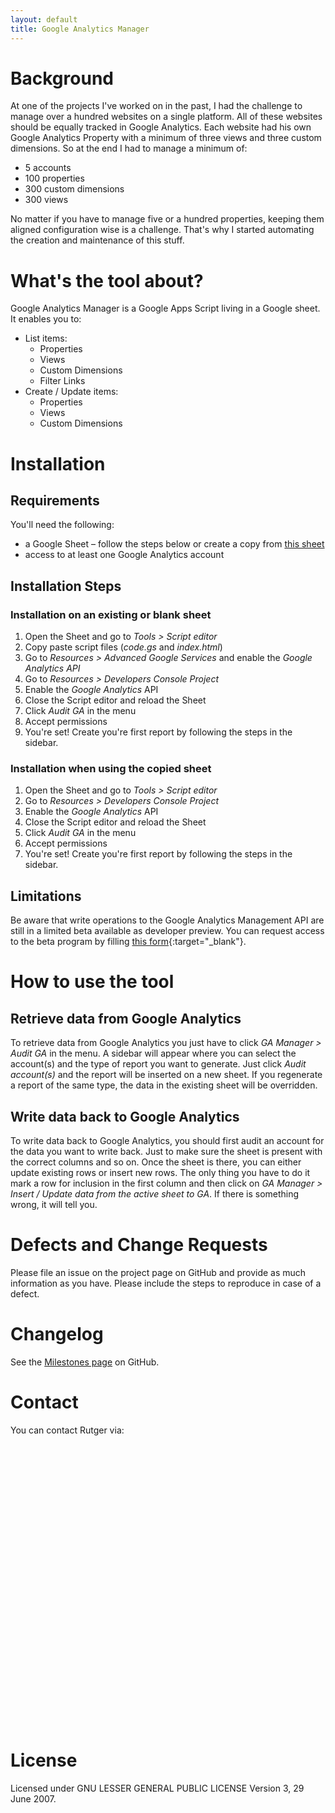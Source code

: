 ```yaml
---
layout: default
title: Google Analytics Manager
---
```

# Background
At one of the projects I've worked on in the past, I had the challenge to manage over a hundred websites on a single platform. All of these websites should be equally tracked in Google Analytics. Each website had his own Google Analytics Property with a minimum of three views and three custom dimensions. So at the end I had to manage a minimum of:

* 5 accounts
* 100 properties
* 300 custom dimensions
* 300 views

No matter if you have to manage five or a hundred properties, keeping them aligned configuration wise is a challenge. That's why I started automating the creation and maintenance of this stuff.

# What's the tool about?
Google Analytics Manager is a Google Apps Script living in a Google sheet.
It enables you to:

* List items:
   * Properties
   * Views
   * Custom Dimensions
   * Filter Links
* Create / Update items:
   * Properties
   * Views
   * Custom Dimensions

# Installation

## Requirements

You'll need the following:

* a Google Sheet – follow the steps below or create a copy from [this sheet](https://docs.google.com/spreadsheets/d/1QrJzquookyryTLuKEI2BoX822jAVcSlg9ExqVw1Eywc/copy)
* access to at least one Google Analytics account

## Installation Steps

### Installation on an existing or blank sheet

1. Open the Sheet and go to *Tools > Script editor*
2. Copy paste script files (*code.gs* and *index.html*)
3. Go to *Resources > Advanced Google Services* and enable the *Google Analytics API*
4. Go to *Resources > Developers Console Project*
5. Enable the *Google Analytics* API
6. Close the Script editor and reload the Sheet
7. Click *Audit GA* in the menu
8. Accept permissions
9. You're set! Create you're first report by following the steps in the sidebar.

### Installation when using the copied sheet

1. Open the Sheet and go to *Tools > Script editor*
2. Go to *Resources > Developers Console Project*
3. Enable the *Google Analytics* API
4. Close the Script editor and reload the Sheet
5. Click *Audit GA* in the menu
6. Accept permissions
7. You're set! Create you're first report by following the steps in the sidebar.

## Limitations

Be aware that write operations to the Google Analytics Management API are still in a limited beta available as developer preview. You can request access to the beta program by filling [this form](https://docs.google.com/a/procurios.eu/forms/d/e/1FAIpQLSf01NWo9R-SOHLKDUH0U4gWHNDBIY-gEI-zqBMG1Hyh3_hHZw/viewform){:target="_blank"}.

# How to use the tool

## Retrieve data from Google Analytics

To retrieve data from Google Analytics you just have to click *GA Manager > Audit GA* in the menu. A sidebar will appear where you can select the account(s) and the type of report you want to generate.
Just click *Audit account(s)* and the report will be inserted on a new sheet. If you regenerate a report of the same type, the data in the existing sheet will be overridden.

## Write data back to Google Analytics

To write data back to Google Analytics, you should first audit an account for the data you want to write back. Just to make sure the sheet is present with the correct columns and so on.
Once the sheet is there, you can either update existing rows or insert new rows. The only thing you have to do it mark a row for inclusion in the first column and then click on *GA Manager > Insert / Update data from the active sheet to GA*.
If there is something wrong, it will tell you.

# Defects and Change Requests

Please file an issue on the project page on GitHub and provide as much information as you have. Please include the steps to reproduce in case of a defect.

# Changelog

See the [Milestones page](https://github.com/rmeekers/Google-Analytics-Manager/milestones?state=closed) on GitHub.

# Contact

You can contact Rutger via:

<a href="https://twitter.com/rutgermeekers" target="_blank" class="icon-link">
    <svg class="icon icon-twitter">
        <use xlink:href="#icon-twitter" />
    </svg>
</a>
<a href="https://github.com/rmeekers" target="_blank" class="icon-link">
    <svg class="icon icon-github">
        <use xlink:href="#icon-github" />
    </svg>
</a>
<a href="https://linkedin.com/in/rutgermeekers" target="_blank" class="icon-link">
    <svg class="icon icon-linkedin">
        <use xlink:href="#icon-linkedin" />
    </svg>
</a>

# License
Licensed under GNU LESSER GENERAL PUBLIC LICENSE Version 3, 29 June 2007.
